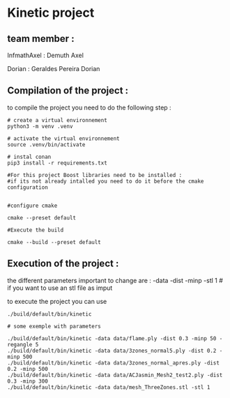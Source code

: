# Kinetic project

## team member :

InfmathAxel : Demuth Axel

Dorian : Geraldes Pereira Dorian

## Compilation of the project :



to compile the project you need to do the following step :
```
# create a virtual environnement 
python3 -m venv .venv

# activate the virtual environnement 
source .venv/bin/activate

# instal conan 
pip3 install -r requirements.txt

#For this project Boost libraries need to be installed :
#if its not already intalled you need to do it before the cmake configuration 


#configure cmake

cmake --preset default

#Execute the build 

cmake --build --preset default
```
## Execution of the project :
the different parameters important to change are :
-data 
-dist 
-minp 
-stl 1  # if you want to use an stl file as imput

to execute the project you can use 
```
./build/default/bin/kinetic 

# some exemple with parameters

./build/default/bin/kinetic -data data/flame.ply -dist 0.3 -minp 50 -regangle 5
./build/default/bin/kinetic -data data/3zones_normal5.ply -dist 0.2 -minp 500
./build/default/bin/kinetic -data data/3zones_normal_apres.ply -dist 0.2 -minp 500
./build/default/bin/kinetic -data data/ACJasmin_Mesh2_test2.ply -dist 0.3 -minp 300
./build/default/bin/kinetic -data data/mesh_ThreeZones.stl -stl 1
```